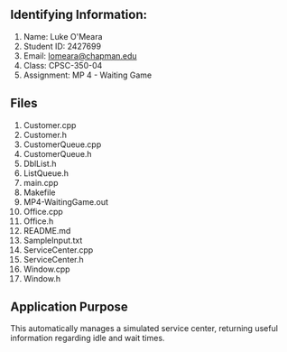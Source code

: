 ## Identifying Information: 
1. Name: Luke O'Meara
2. Student ID: 2427699
3. Email: lomeara@chapman.edu
4. Class: CPSC-350-04
5. Assignment: MP 4 - Waiting Game

## Files 
1. Customer.cpp
2. Customer.h
3. CustomerQueue.cpp
4. CustomerQueue.h
5. DblList.h
6. ListQueue.h
7. main.cpp
8. Makefile
9. MP4-WaitingGame.out
10. Office.cpp
11. Office.h
12. README.md
13. SampleInput.txt
14. ServiceCenter.cpp
15. ServiceCenter.h
16. Window.cpp
17. Window.h

## Application Purpose

This automatically manages a simulated service center, returning useful information regarding idle and wait times.